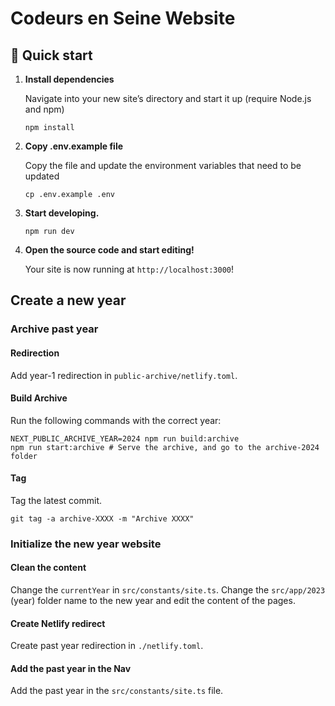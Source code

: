 # Codeurs en Seine Website

## 🚀 Quick start

1.  **Install dependencies**

    Navigate into your new site’s directory and start it up (require Node.js and npm)

    ```shell
    npm install
    ```

1.  **Copy .env.example file**

    Copy the file and update the environment variables that need to be updated

    ```shell
    cp .env.example .env
    ```

1.  **Start developing.**

    ```shell
    npm run dev
    ```

1.  **Open the source code and start editing!**

    Your site is now running at `http://localhost:3000`!

## Create a new year

### Archive past year

#### Redirection

Add year-1 redirection in `public-archive/netlify.toml`.

#### Build Archive

Run the following commands with the correct year:

```shell
NEXT_PUBLIC_ARCHIVE_YEAR=2024 npm run build:archive
npm run start:archive # Serve the archive, and go to the archive-2024 folder
```

#### Tag

Tag the latest commit.

`git tag -a archive-XXXX -m "Archive XXXX"`

### Initialize the new year website

#### Clean the content

Change the `currentYear` in `src/constants/site.ts`.
Change the `src/app/2023` (year) folder name to the new year and edit the content of the pages.

#### Create Netlify redirect

Create past year redirection in `./netlify.toml`.

#### Add the past year in the Nav

Add the past year in the `src/constants/site.ts` file.
